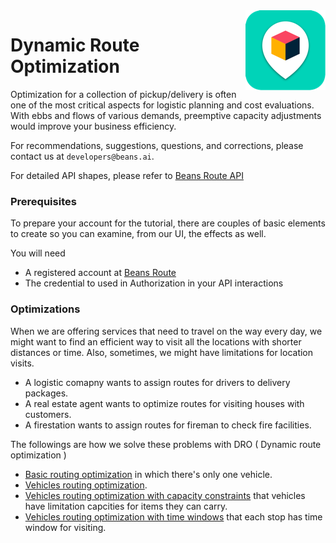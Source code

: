 <img src="assets/images/beans-128x128.png" align="right" />

# Dynamic Route Optimization

Optimization for a collection of pickup/delivery is often one of the most critical aspects for
logistic planning and cost evaluations. With ebbs and flows of various demands, preemptive
capacity adjustments would improve your business efficiency.

For recommendations, suggestions, questions, and corrections, please contact us at
`developers@beans.ai`.

For detailed API shapes, please refer to [Beans Route API](https://www.beansroute.ai/route-api-v1.php)

### Prerequisites

To prepare your account for the tutorial, there are couples of basic elements to create so you
can examine, from our UI, the effects as well.

You will need

   * A registered account at [Beans Route](https://beansroute.ai)
   * The credential to used in Authorization in your API interactions

### Optimizations

When we are offering services that need to travel on the way every day, we might want to find an efficient way to visit all the locations with shorter distances or time. Also, sometimes, we might have limitations for location visits.

- A logistic comapny wants to assign routes for drivers to delivery packages.
- A real estate agent wants to optimize routes for visiting houses with customers.
- A firestation wants to assign routes for fireman to check fire facilities.

The followings are how we solve these problems with DRO ( Dynamic route optimization )

- [Basic routing optimization](basic-routing-optimization) in which there's only one vehicle.
- [Vehicles routing optimization](vehicles-routing-optimization).
- [Vehicles routing optimization with capacity constraints](vehicles-routing-optimization-with-capacity-constraints) that vehicles have limitation capcities for items they can carry.
- [Vehicles routing optimization with time windows](vehicles-routing-optimization-with-time-windows) that each stop has time window for visiting.
